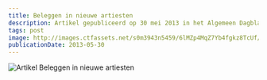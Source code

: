```yaml
---
title: Beleggen in nieuwe artiesten
description: Artikel gepubliceerd op 30 mei 2013 in het Algemeen Dagblad over mijn project TunePitch. Geschreven door Ruben Koenes.
tags: post
image: http://images.ctfassets.net/s0m3943n5459/6lMZp4MqZ7Yb4fgkz8TcUf/7740474a7d699822ec5123adf0ac059a/981771_387887241329981_1318126702_o.jpg
publicationDate: 2013-05-30
---
```

![Artikel Beleggen in nieuwe artiesten](//images.ctfassets.net/s0m3943n5459/6lMZp4MqZ7Yb4fgkz8TcUf/7740474a7d699822ec5123adf0ac059a/981771_387887241329981_1318126702_o.jpg)
